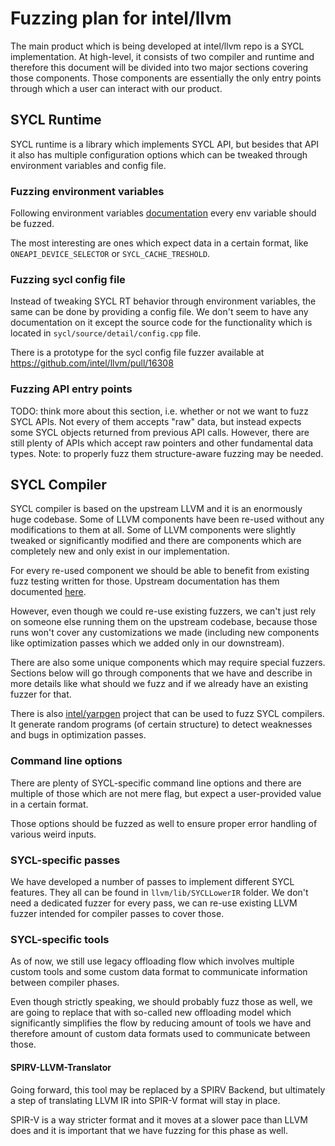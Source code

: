 # Fuzzing plan for intel/llvm

The main product which is being developed at intel/llvm repo is a SYCL
implementation. At high-level, it consists of two compiler and runtime and
therefore this document will be divided into two major sections covering those
components. Those components are essentially the only entry points through which
a user can interact with our product.

## SYCL Runtime

SYCL runtime is a library which implements SYCL API, but besides that API it
also has multiple configuration options which can be tweaked through environment
variables and config file.

### Fuzzing environment variables

Following environment variables [documentation][sycl-rt-env-variables] every env
variable should be fuzzed.

The most interesting are ones which expect data in a certain format, like
`ONEAPI_DEVICE_SELECTOR` or `SYCL_CACHE_TRESHOLD`.

[sycl-rt-env-variables]: https://github.com/intel/llvm/blob/sycl/sycl/doc/EnvironmentVariables.md

### Fuzzing sycl config file

Instead of tweaking SYCL RT behavior through environment variables, the same
can be done by providing a config file. We don't seem to have any documentation
on it except the source code for the functionality which is located in
`sycl/source/detail/config.cpp` file.

There is a prototype for the sycl config file fuzzer available at
https://github.com/intel/llvm/pull/16308

### Fuzzing API entry points

TODO: think more about this section, i.e. whether or not we want to fuzz SYCL
APIs. Not every of them accepts "raw" data, but instead expects some SYCL
objects returned from previous API calls. However, there are still plenty of
APIs which accept raw pointers and other fundamental data types. Note: to
properly fuzz them structure-aware fuzzing may be needed.

## SYCL Compiler

SYCL compiler is based on the upstream LLVM and it is an enormously huge
codebase. Some of LLVM components have been re-used without any modifications to
them at all. Some of LLVM components were slightly tweaked or significantly
modified and there are components which are completely new and only exist in
our implementation.

For every re-used component we should be able to benefit from existing fuzz
testing written for those. Upstream documentation has them documented
[here][llvm-fuzzers].

[llvm-fuzzers]: https://llvm.org/docs/FuzzingLLVM.html

However, even though we could re-use existing fuzzers, we can't just rely on
someone else running them on the upstream codebase, because those runs won't
cover any customizations we made (including new components like optimization
passes which we added only in our downstream).

There are also some unique components which may require special fuzzers.
Sections below will go through components that we have and describe in more
details like what should we fuzz and if we already have an existing fuzzer for
that.

There is also [intel/yarpgen](https://github.com/intel/yarpgen) project that can
be used to fuzz SYCL compilers. It generate random programs (of certain
structure) to detect weaknesses and bugs in optimization passes.

### Command line options

There are plenty of SYCL-specific command line options and there are multiple of
those which are not mere flag, but expect a user-provided value in a certain
format.

Those options should be fuzzed as well to ensure proper error handling of
various weird inputs.

### SYCL-specific passes

We have developed a number of passes to implement different SYCL features. They
all can be found in `llvm/lib/SYCLLowerIR` folder. We don't need a dedicated
fuzzer for every pass, we can re-use existing LLVM fuzzer intended for compiler
passes to cover those.

### SYCL-specific tools

As of now, we still use legacy offloading flow which involves multiple custom
tools and some custom data format to communicate information between compiler
phases.

Even though strictly speaking, we should probably fuzz those as well, we are
going to replace that with so-called new offloading model which significantly
simplifies the flow by reducing amount of tools we have and therefore amount of
custom data formats used to communicate between those.

#### SPIRV-LLVM-Translator

Going forward, this tool may be replaced by a SPIRV Backend, but ultimately a
step of translating LLVM IR into SPIR-V format will stay in place.

SPIR-V is a way stricter format and it moves at a slower pace than LLVM does and
it is important that we have fuzzing for this phase as well.
